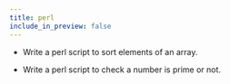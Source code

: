 ```yaml
---
title: perl
include_in_preview: false
---
```




+ Write a perl script to sort elements of an array.

+ Write a perl script to check a number is prime or not.